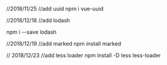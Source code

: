 //2018/11/25
//add uuid
npm i vue-uuid

//2018/12/18
//add lodash

npm i --save lodash

//2018/12/19
//add marked
 npm install marked

 // 2018/12/23
 //add less loader
 npm install -D less less-loader